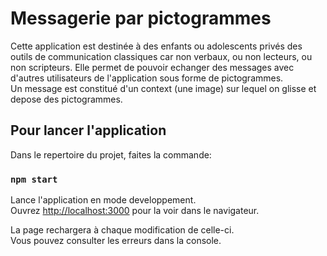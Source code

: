 # Messagerie par pictogrammes

Cette application est destinée à des enfants ou adolescents privés des outils de communication classiques car non verbaux, ou non lecteurs, ou non scripteurs.
Elle permet de pouvoir echanger des messages avec d'autres utilisateurs de l'application sous forme de pictogrammes.\
Un message est constitué d'un context (une image) sur lequel on glisse et depose des pictogrammes.

## Pour lancer l'application

Dans le repertoire du projet, faites la commande:

### `npm start`

Lance l'application en mode developpement.\
Ouvrez [http://localhost:3000](http://localhost:3000) pour la voir dans le navigateur.

La page rechargera à chaque modification de celle-ci.\
Vous pouvez consulter les erreurs dans la console.
